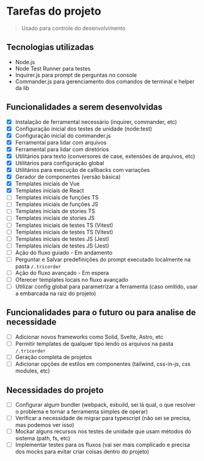 # Tarefas do projeto

> Usado para controle do desenvolvimento

## Tecnologias utilizadas

- Node.js
- Node Test Runner para testes
- Inquirer.js para prompt de perguntas no console
- Commander.js para gerenciamento dos comandos de terminal e helper da lib

## Funcionalidades a serem desenvolvidas

- [x] Instalação de ferramental necessário (inquirer, commander, etc)
- [x] Configuração inicial dos testes de unidade (node:test)
- [x] Configuração inicial do commander.js
- [x] Ferramental para lidar com arquivos
- [x] Ferramental para lidar com diretórios
- [x] Utilitários para texto (conversores de case, extensões de arquivos, etc)
- [x] Utilitários para configuração global
- [x] Utilitários para execução de callbacks com variações
- [x] Gerador de componentes (versão básica)
- [x] Templates iniciais de Vue
- [x] Templates iniciais de React
- [ ] Templates iniciais de funções TS
- [ ] Templates iniciais de funções JS
- [ ] Templates iniciais de stories TS
- [ ] Templates iniciais de stories JS
- [ ] Templates iniciais de testes TS (Vitest)
- [ ] Templates iniciais de testes TS (Vitest)
- [ ] Templates iniciais de testes JS (Jest)
- [ ] Templates iniciais de testes JS (Jest)
- [ ] Ação do fluxo guiado - Em andamento
- [ ] Perguntar e Salvar predefinições do prompt executado localmente na pasta `/.tricorder`
- [ ] Ação do fluxo avançado - Em espera
- [ ] Oferecer templates locais no fluxo avançado
- [ ] Utilizar config global para parametrizar a ferramenta (caso omitido, usar a embarcada na raiz do projeto)

## Funcionalidades para o futuro ou para analise de necessidade

- [ ] Adicionar novos frameworks como Solid, Svelte, Astro, etc
- [ ] Permitir templates de qualquer tipo lendo os arquivos na pasta `/.tricorder`
- [ ] Geração completa de projetos
- [ ] Adicionar opções de estilos em componentes (tailwind, css-in-js, css modules, etc)

## Necessidades do projeto

- [ ] Configurar algum bundler (webpack, esbuild, sei lá qual, o que resolver o problema e tornar a ferramenta simples de operar)
- [ ] Verificar a necessidade de migrar para typescript (não sei se precisa, mas podemos ver isso)
- [ ] Mockar alguns recursos nos testes de unidade que usam métodos do sistema (path, fs, etc)
- [ ] Implementar testes para os fluxos (vai ser mais complicado e precisa dos mocks para evitar criar coisas dentro do projeto)
